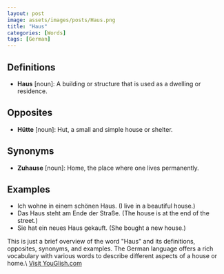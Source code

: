 ```yaml
---
layout: post
image: assets/images/posts/Haus.png
title: "Haus"
categories: [Words]
tags: [German]
---
```


## Definitions

- **Haus** [noun]: A building or structure that is used as a dwelling or residence.

## Opposites

- **Hütte** [noun]: Hut, a small and simple house or shelter.

## Synonyms

- **Zuhause** [noun]: Home, the place where one lives permanently.

## Examples

- Ich wohne in einem schönen Haus. (I live in a beautiful house.)
- Das Haus steht am Ende der Straße. (The house is at the end of the street.)
- Sie hat ein neues Haus gekauft. (She bought a new house.)

This is just a brief overview of the word "Haus" and its definitions, opposites, synonyms, and examples. The German language offers a rich vocabulary with various words to describe different aspects of a house or home.\ <a id="yg-widget-0" class="youglish-widget" data-query="Haus" data-lang="german" data-components="8412" data-auto-start="0" data-bkg-color="theme_light" data-title="How%20to%20pronounce%20Haus%20in%20German"  rel="nofollow" href="https://youglish.com">Visit YouGlish.com</a><script async src="https://youglish.com/public/emb/widget.js" charset="utf-8"></script>